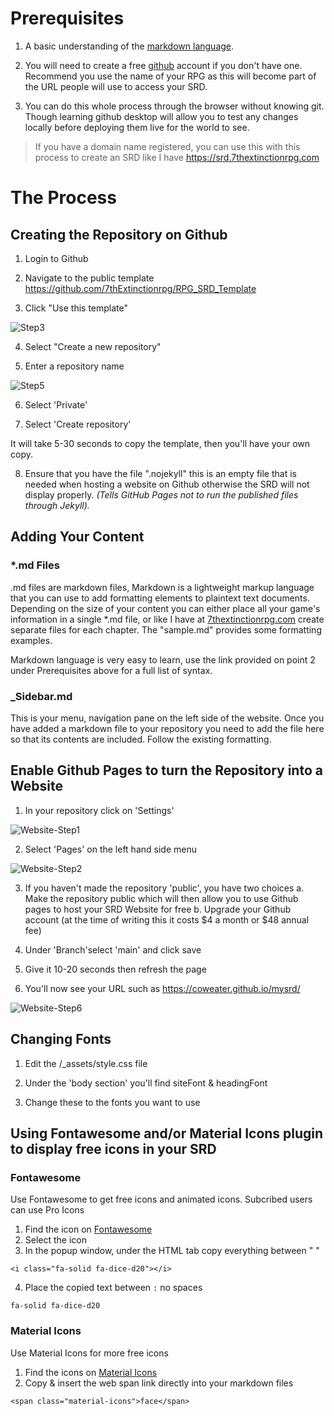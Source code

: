 # Prerequisites

1. A basic understanding of the [markdown language](https://www.markdownguide.org/basic-syntax/).

2. You will need to create a free [github](https://github.com/) account if you don't have one. Recommend you use the name of your RPG as this will become part of the URL people will use to access your SRD. 

3. You can do this whole process through the browser without knowing git. Though  learning github desktop will allow you to test any changes locally before deploying them live for the world to see.

> If you have a domain name registered, you can use this with this process to create an SRD like I have https://srd.7thextinctionrpg.com

# The Process

## Creating the Repository on Github

1. Login to Github

2. Navigate to the public template https://github.com/7thExtinctionrpg/RPG_SRD_Template

3. Click "Use this template"

![Step3](/_media/Step3.png)

4. Select "Create a new repository"

5. Enter a repository name

![Step5](/_media/Step5.png)

6. Select 'Private' 

7. Select 'Create repository'

It will take 5-30 seconds to copy the template, then you'll have your own copy.

8. Ensure that you have the file ".nojekyll" this is an empty file that is needed when hosting a website on Github otherwise the SRD will not display properly. *(Tells GitHub Pages not to run the published files through Jekyll).*


## Adding Your Content

### *.md Files

.md files are markdown files, Markdown is a lightweight markup language that you can use to add formatting elements to plaintext text documents. Depending on the size of your content you can either place all your game's information in a single *.md file, or like I have at [7thextinctionrpg.com](https://srd.7thextinctionrpg.com) create separate files for each chapter. The "sample.md" provides some formatting examples. 

Markdown language is very easy to learn, use the link provided on point 2 under Prerequisites above for a full list of syntax. 

### _Sidebar.md

This is your menu, navigation pane on the left side of the website. Once you have added a markdown file to your repository you need to add the file here so that its contents are included. Follow the existing formatting.


## Enable Github Pages to turn the Repository into a Website

1. In your repository click on 'Settings'

![Website-Step1](/_media/Website-Step1.png)

2. Select 'Pages' on the left hand side menu

![Website-Step2](/_media/Website-Step2.png)

3. If you haven't made the repository 'public', you have two choices
    a. Make the repository public which will then allow you to use Github pages to host your SRD Website for free
    b. Upgrade your Github account (at the time of writing this it costs $4 a month or $48 annual fee)

4. Under 'Branch'select 'main' and click save

5. Give it 10-20 seconds then refresh the page

6. You'll now see your URL such as https://coweater.github.io/mysrd/

![Website-Step6](/_media/Website-Step6.png)


## Changing Fonts

1. Edit the /_assets/style.css file 

2. Under the 'body section' you'll find siteFont & headingFont

3. Change these to the fonts you want to use


## Using Fontawesome and/or Material Icons plugin to display free icons in your SRD

### Fontawesome

Use Fontawesome to get free icons and animated icons. Subcribed users can use Pro Icons

1. Find the icon on [Fontawesome](https://fontawesome.com/icons)
2. Select the icon
3. In the popup window, under the HTML tab copy everything between " "

```EXAMPLE
<i class="fa-solid fa-dice-d20"></i>
```

4. Place the copied text between `:` no spaces

```EXAMPLE
fa-solid fa-dice-d20
```

### Material Icons

Use Material Icons for more free icons

1. Find the icons on [Material Icons](https://fonts.google.com/icons)
2. Copy & insert the web span link directly into your markdown files

```markup
<span class="material-icons">face</span>
```

